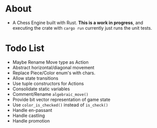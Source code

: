 # About
* A Chess Engine built with Rust. **This is a work in progress**, and executing the crate with `cargo run` currently just runs the unit tests.

# Todo List
* Maybe Rename Move type as Action
* Abstract horizontal/diagonal movement
* Replace Piece/Color enum's with chars.
* Allow state transitions
* Use tuple constructors for Actions
* Consolidate static variables
* Comment/Rename `algebraic_move()`
* Provide bit vector representation of game state
* Use `color_is_checked()` instead of `is_check()`
* Handle en-passant
* Handle castling
* Handle promotion

